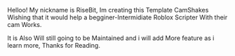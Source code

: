 Helloo! My nickname is RiseBit, Im creating this Template CamShakes Wishing that it would help a begginer-Intermidiate Roblox Scripter With their cam Works.

It is Also Will still going to be Maintained and i will add More feature as i learn more, Thanks for Reading.
